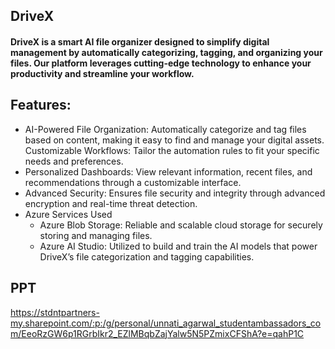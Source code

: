 ## DriveX 

#### DriveX is a smart AI file organizer designed to simplify digital management by automatically categorizing, tagging, and organizing your files. Our platform leverages cutting-edge technology to enhance your productivity and streamline your workflow.


## Features:
- AI-Powered File Organization: Automatically categorize and tag files based on content, making it easy to find and manage your digital assets.
 Customizable Workflows: Tailor the automation rules to fit your specific needs and preferences.
- Personalized Dashboards: View relevant information, recent files, and recommendations through a customizable interface.
- Advanced Security: Ensures file security and integrity through advanced encryption and real-time threat detection.
- Azure Services Used
    - Azure Blob Storage: Reliable and scalable cloud storage for securely storing and managing files.
    - Azure AI Studio: Utilized to build and train the AI models that power DriveX’s file categorization and tagging capabilities.

## PPT
https://stdntpartners-my.sharepoint.com/:p:/g/personal/unnati_agarwal_studentambassadors_com/EeoRzGW6p1RGrbIkr2_EZlMBqbZajYalw5N5PZmixCFShA?e=qahP1C
